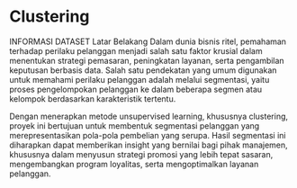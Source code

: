 # Clustering
INFORMASI DATASET
Latar Belakang
Dalam dunia bisnis ritel, pemahaman terhadap perilaku pelanggan menjadi salah satu faktor krusial dalam menentukan strategi pemasaran, peningkatan layanan, serta pengambilan keputusan berbasis data. Salah satu pendekatan yang umum digunakan untuk memahami perilaku pelanggan adalah melalui segmentasi, yaitu proses pengelompokan pelanggan ke dalam beberapa segmen atau kelompok berdasarkan karakteristik tertentu.

Dengan menerapkan metode unsupervised learning, khususnya clustering, proyek ini bertujuan untuk membentuk segmentasi pelanggan yang merepresentasikan pola-pola pembelian yang serupa. Hasil segmentasi ini diharapkan dapat memberikan insight yang bernilai bagi pihak manajemen, khususnya dalam menyusun strategi promosi yang lebih tepat sasaran, mengembangkan program loyalitas, serta mengoptimalkan layanan pelanggan.
